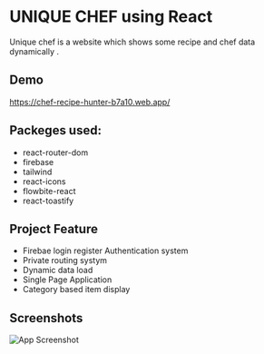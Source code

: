 
# UNIQUE CHEF using React

Unique chef is a website which shows some recipe and chef data dynamically .


## Demo

https://chef-recipe-hunter-b7a10.web.app/


## Packeges used:

 - react-router-dom
 - firebase
 - tailwind
 - react-icons
 - flowbite-react
 - react-toastify


## Project Feature

- Firebae login register Authentication system
- Private routing systym
- Dynamic data load
- Single Page Application
- Category based item display
## Screenshots

![App Screenshot](https://i.ibb.co/9skLLMw/chef-recipe.png)

